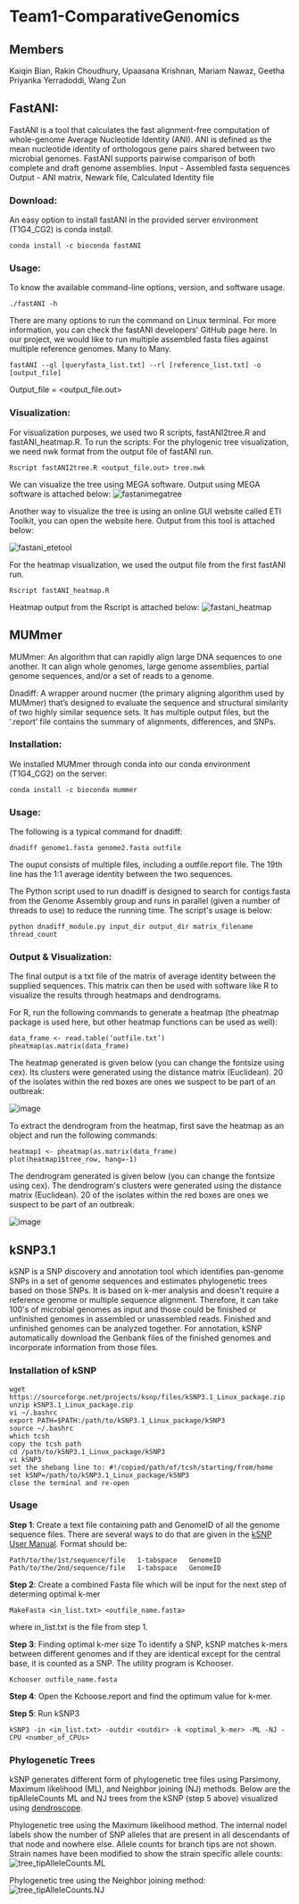 # Team1-ComparativeGenomics
## Members
Kaiqin Bian, Rakin Choudhury, Upaasana Krishnan, Mariam Nawaz, Geetha Priyanka Yerradoddi, Wang Zun
## FastANI:
FastANI is a tool that calculates the fast alignment-free computation of whole-genome Average Nucleotide Identity (ANI). ANI is defined as the mean nucleotide identity of orthologous gene pairs shared between two microbial genomes. FastANI supports pairwise comparison of both complete and draft genome assemblies. 
Input - Assembled fasta sequences
Output - ANI matrix, Newark file, Calculated Identity file

### Download:
An easy option to install fastANI in the provided server environment (T1G4_CG2) is conda install.
``` 
conda install -c bioconda fastANI 
```

### Usage:
To know the available command-line options, version, and software usage.
```
./fastANI -h
```
There are many options to run the command on Linux terminal. For more information, you can check the fastANI developers' GitHub page here.
In our project, we would like to run multiple assembled fasta files against multiple reference genomes. Many to Many. 
```
fastANI --ql [queryfasta_list.txt] --rl [reference_list.txt] -o [output_file]
```
Output_file = <output_file.out>

### Visualization:
For visualization purposes, we used two R scripts, fastANI2tree.R and fastANI_heatmap.R.
To run the scripts:
For the phylogenic tree visualization, we need nwk format from the output file of fastANI run.
```
Rscript fastANI2tree.R <output_file.out> tree.nwk
```
We can visualize the tree using MEGA software. Output using MEGA software is attached below:
![fastanimegatree](https://github.gatech.edu/storage/user/57475/files/d9e6708e-7cb3-4f25-9b9a-20e8f7733f7c)

Another way to visualize the tree is using an online GUI website called ETI Toolkit, you can open the website here. Output from this tool is attached below:

![fastani_etetool](https://github.gatech.edu/storage/user/57475/files/25d1028c-b51b-44c7-a883-1238c0208f46)

For the heatmap visualization, we used the output file from the first fastANI run. 
```
Rscript fastANI_heatmap.R 
```
Heatmap output from the Rscript is attached below:
![fastani_heatmap](https://github.gatech.edu/storage/user/57475/files/5eac5793-dad5-4c4e-83e7-96908b042528)

## MUMmer
MUMmer: An algorithm that can rapidly align large DNA sequences to one another. It can align whole genomes, large genome assemblies, partial genome sequences, and/or a set of reads to a genome.

Dnadiff: A wrapper around nucmer (the primary aligning algorithm used by MUMmer) that’s designed to evaluate the sequence and structural similarity of two highly similar sequence sets. It has multiple output files, but the ‘<filename>.report’ file contains the summary of alignments, differences, and SNPs. 

### Installation:
We installed MUMmer through conda into our conda environment (T1G4_CG2) on the server:
``` 
conda install -c bioconda mummer 
```

### Usage:
The following is a typical command for dnadiff:
``` 
dnadiff genome1.fasta genome2.fasta outfile 
```
The ouput consists of multiple files, including a outfile.report file. The 19th line has the 1:1 average identity between the two sequences.  

The Python script used to run dnadiff is designed to search for contigs.fasta from the Genome Assembly group and runs in parallel (given a number of threads to use) to reduce the running time. The script's usage is below:
``` 
python dnadiff_module.py input_dir output_dir matrix_filename thread_count
```
### Output & Visualization:
The final output is a txt file of the matrix of average identity between the supplied sequences. This matrix can then be used with software like R to visualize the results through heatmaps and dendrograms. 

For R, run the following commands to generate a heatmap (the pheatmap package is used here, but other heatmap functions can be used as well):
``` 
data_frame <- read.table(‘outfile.txt’)
pheatmap(as.matrix(data_frame)
```
The heatmap generated is given below (you can change the fontsize using cex). Its clusters were generated using the distance matrix (Euclidean). 20 of the isolates within the red boxes are ones we suspect to be part of an outbreak:

![image](https://github.gatech.edu/storage/user/59643/files/0864f92c-76ed-40f9-8fee-d2d55d66b0a5)

To extract the dendrogram from the heatmap, first save the heatmap as an object and run the following commands:
``` 
heatmap1 <- pheatmap(as.matrix(data_frame)
plot(heatmap1$tree_row, hang=-1)
```
The dendrogram generated is given below (you can change the fontsize using cex). The dendrogram's clusters were generated using the distance matrix (Euclidean). 20 of the isolates within the red boxes are ones we suspect to be part of an outbreak:

![image](https://github.gatech.edu/storage/user/59643/files/7fa5c0b1-98c4-4117-8bb1-cc5a2eb9b637)

## kSNP3.1
kSNP is a SNP discovery and annotation tool which identifies pan-genome SNPs in a set of genome sequences and estimates phylogenetic trees based on those SNPs. It is based on k-mer analysis and doesn't require a reference genome or multiple sequence alignment. Therefore, it can take 100's of microbial genomes as input and those could be finished or unfinished genomes in assembled or unassembled reads. Finished and unfinished genomes can be analyzed together. For annotation, kSNP automatically download the Genbank files of the finished genomes and incorporate information from those files.

### Installation of kSNP
```
wget https://sourceforge.net/projects/ksnp/files/kSNP3.1_Linux_package.zip
unzip kSNP3.1_Linux_package.zip
vi ~/.bashrc
export PATH=$PATH:/path/to/kSNP3.1_Linux_package/kSNP3
source ~/.bashrc
which tcsh
copy the tcsh path
cd /path/to/kSNP3.1_Linux_package/kSNP3
vi kSNP3
set the shebang line to: #!/copied/path/of/tcsh/starting/from/home
set kSNP=/path/to/kSNP3.1_Linux_package/kSNP3
close the terminal and re-open
```

### Usage
**Step 1**: Create a text file containing path and GenomeID of all the genome sequence files. There are several ways to do that are given in the [kSNP User Manual](https://sourceforge.net/projects/ksnp/files/kSNP3.1.2%20User%20Guide%20.pdf/download). Format should be:
```
Path/to/the/1st/sequence/file	1-tabspace	 GenomeID
Path/to/the/2nd/sequence/file	1-tabspace	 GenomeID
```

**Step 2**: Create a combined Fasta file which will be input for the next step of determing optimal k-mer
```
MakeFasta <in_list.txt> <outfile_name.fasta>
```
where in_list.txt is the file from step 1.

**Step 3**: Finding optimal k-mer size
To identify a SNP, kSNP matches k-mers between different genomes and if they are identical except for the central base, it is counted as a SNP. The utility program is Kchooser.
```
Kchooser outfile_name.fasta
```

**Step 4**: Open the Kchoose.report and find the optimum value for k-mer.

**Step 5**: Run kSNP3
```
kSNP3 -in <in_list.txt> -outdir <outdir> -k <optimal_k-mer> -ML -NJ -CPU <number_of_CPUs> 
```

### Phylogenetic Trees
kSNP generates different form of phylogenetic tree files using Parsimony, Maximum likelihood (ML), and Neighbor joining (NJ) methods. Below are the tipAlleleCounts ML and NJ trees from the kSNP (step 5 above) visualized using [dendroscope](https://uni-tuebingen.de/fakultaeten/mathematisch-naturwissenschaftliche-fakultaet/fachbereiche/informatik/lehrstuehle/algorithms-in-bioinformatics/software/dendroscope/).

Phylogenetic tree using the Maximum likelihood method. The internal nodel labels show the number of SNP alleles that are present in all descendants of that node and nowhere else. Allele counts for branch tips are not shown. Strain names have been modified to show the strain specific allele counts:
![tree_tipAlleleCounts.ML](https://github.gatech.edu/computationalgenomics2022/Team1-ComparativeGenomics/blob/main/results/tree_tipAlleleCounts.ML.png)

Phylogenetic tree using the Neighbor joining method:
![tree_tipAlleleCounts.NJ](https://github.gatech.edu/computationalgenomics2022/Team1-ComparativeGenomics/blob/main/results/tree_tipAlleleCounts.NJ.png)
